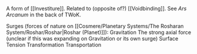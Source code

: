 A form of [[Investiture]]. Related to (opposite of?) [[Voidbinding]]. See *Ars Arcanum* in the back of TWoK.

Surges (forces of nature on [[Cosmere/Planetary Systems/The Rosharan System/Roshar/Roshar|Roshar (Planet)]]):
Gravitation
The strong axial force (unclear if this was expanding on Gravitation or its own surge)
Surface Tension
Transformation
Transportation